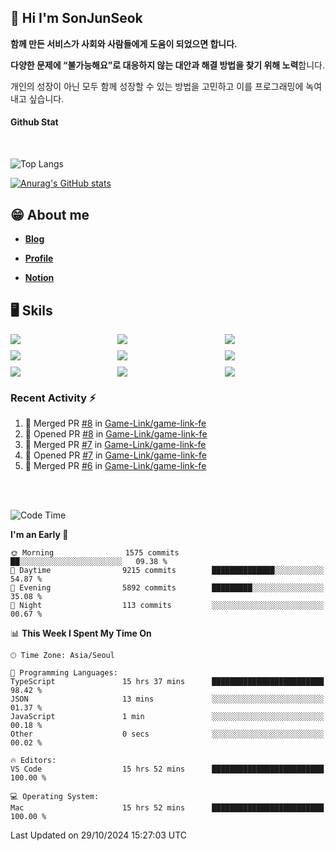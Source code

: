 ## 👋 Hi I'm SonJunSeok

**함께 만든 서비스가 사회와 사람들에게 도움이 되었으면 합니다.** 

**다양한 문제에 “불가능해요”로 대응하지 않는 대안과 해결 방법을 찾기 위해 노력**합니다. 

개인의 성장이 아닌 모두 함께 성장할 수 있는 방법을 고민하고 이를 프로그래밍에 녹여내고 싶습니다.

#### Github Stat
<div style="margin-top:50px;">

![Top Langs](https://github-readme-stats.vercel.app/api/top-langs/?username=kd02109&layout=compact&bg_color=dbf4ff&title_color=67adcc&text_color=67adcc&hide_border=true&show_icons=true&icon_color=67adcc&rank_icon=github&count_private=true&card_width=400px&card_height=300px)

[![Anurag's GitHub stats](https://github-readme-stats.vercel.app/api?username=kd02109&bg_color=dbf4ff&title_color=67adcc&text_color=67adcc&hide_border=true&show_icons=true&icon_color=67adcc&rank_icon=github&count_private=true&card_width=250px)](https://github.com/anuraghazra/github-readme-stats)


</div>



## 😁 About me
-  <a href="https://sonblog.vercel.app/" target="_blank"><strong>Blog</strong></a>

-  <a href="https://nostalgic-marquis-7af.notion.site/Frontend-Engineer-ec9b6e38c7824e7fb7f6fca4fc8564a5?pvs=74" target="_blank"><strong>Profile</strong></a>

-  <a href="https://nostalgic-marquis-7af.notion.site/Front-End-f0f3b7fcec3045c482c1cd33dfcf2abc?pvs=74" target="_blank"><strong>Notion</strong></a>

## 🖥️ Skils


<div style="display:grid; grid-template-rows:repeat(3, 1fr); grid-template-columns:repeat(3, 1fr); gap:10px">
  <img src="https://img.shields.io/badge/javascript-F7DF1E?style=flat-square&logo=javascript&logoColor=black"> 
  <img src="https://img.shields.io/badge/typescript-3178C6?style=flat-square&logo=typescript&logoColor=white"/>
  <img src="https://img.shields.io/badge/react-61DAFB?style=flat-square&logo=react&logoColor=black"/>
  <img src="https://img.shields.io/badge/redux-764ABC?style=flat-square&logo=redux&logoColor=white"/>
  <img src="https://img.shields.io/badge/styledcomponents-DB7093?style=flat-square&logo=styledcomponents&logoColor=white"/>
  <img src="https://img.shields.io/badge/tailwindcss-06B6D4?style=flat-square&logo=tailwindcss&logoColor=white"/>
  <img src="https://img.shields.io/badge/reactquery-FF4154?style=flat-square&logo=reactquery&logoColor=white"/>
  <img src="https://img.shields.io/badge/Next.js-B4B4DC?style=flat&logo=Next.js&logoColor=black"/>
  <img src="https://img.shields.io/badge/reactrouter-CA4245?style=flat-square&logo=reactrouter&logoColor=white"/>
</div>

### Recent Activity :zap:
<!--START_SECTION:activity-->
1. 🎉 Merged PR [#8](https://github.com/Game-Link/game-link-fe/pull/8) in [Game-Link/game-link-fe](https://github.com/Game-Link/game-link-fe)
2. 💪 Opened PR [#8](https://github.com/Game-Link/game-link-fe/pull/8) in [Game-Link/game-link-fe](https://github.com/Game-Link/game-link-fe)
3. 🎉 Merged PR [#7](https://github.com/Game-Link/game-link-fe/pull/7) in [Game-Link/game-link-fe](https://github.com/Game-Link/game-link-fe)
4. 💪 Opened PR [#7](https://github.com/Game-Link/game-link-fe/pull/7) in [Game-Link/game-link-fe](https://github.com/Game-Link/game-link-fe)
5. 🎉 Merged PR [#6](https://github.com/Game-Link/game-link-fe/pull/6) in [Game-Link/game-link-fe](https://github.com/Game-Link/game-link-fe)
<!--END_SECTION:activity-->

<br/>
<br/>

<!--START_SECTION:waka-->
![Code Time](http://img.shields.io/badge/Code%20Time-2%2C110%20hrs%2055%20mins-blue)

**I'm an Early 🐤** 

```text
🌞 Morning                1575 commits        ██░░░░░░░░░░░░░░░░░░░░░░░   09.38 % 
🌆 Daytime                9215 commits        ██████████████░░░░░░░░░░░   54.87 % 
🌃 Evening                5892 commits        █████████░░░░░░░░░░░░░░░░   35.08 % 
🌙 Night                  113 commits         ░░░░░░░░░░░░░░░░░░░░░░░░░   00.67 % 
```


📊 **This Week I Spent My Time On** 

```text
🕑︎ Time Zone: Asia/Seoul

💬 Programming Languages: 
TypeScript               15 hrs 37 mins      █████████████████████████   98.42 % 
JSON                     13 mins             ░░░░░░░░░░░░░░░░░░░░░░░░░   01.37 % 
JavaScript               1 min               ░░░░░░░░░░░░░░░░░░░░░░░░░   00.18 % 
Other                    0 secs              ░░░░░░░░░░░░░░░░░░░░░░░░░   00.02 % 

🔥 Editors: 
VS Code                  15 hrs 52 mins      █████████████████████████   100.00 % 

💻 Operating System: 
Mac                      15 hrs 52 mins      █████████████████████████   100.00 % 
```


 Last Updated on 29/10/2024 15:27:03 UTC
<!--END_SECTION:waka-->
